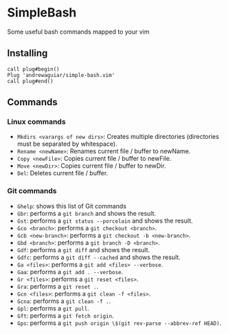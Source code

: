 # SimpleBash

Some useful bash commands mapped to your vim

## Installing

```vim
call plug#begin()
Plug 'andrewaguiar/simple-bash.vim'
call plug#end()
```

## Commands

### Linux commands

  - `Mkdirs <varargs of new dirs>`: Creates multiple directories (directories must be separated by whitespace).
  - `Rename <newName>`: Renames current file / buffer to newName.
  - `Copy <newFile>`: Copies current file / buffer to newFile.
  - `Move <newDir>`: Copies current file / buffer to newDir.
  - `Del`: Deletes current file / buffer.

### Git commands

  - `Ghelp`: shows this list of Git commands
  - `Gbr`: performs a `git branch` and shows the result.
  - `Gst`: performs a `git status --porcelain` and shows the result.
  - `Gco <branch>`: performs a `git checkout <branch>`.
  - `Gcb <new-branch>`: performs a `git checkout -b <new-branch>`.
  - `Gbd <branch>`: performs a `git branch -D <branch>`.
  - `Gdf`: performs a `git diff` and shows the result.
  - `Gdfc`: performs a `git diff --cached` and shows the result.
  - `Ga <files>`: performs a `git add <files> --verbose`.
  - `Gaa`: performs a `git add . --verbose`.
  - `Gr <files>`: performs a `git reset <files>`.
  - `Gra`: performs a `git reset .`.
  - `Gcn <files>`: performs a `git clean -f <files>`.
  - `Gcna`: performs a `git clean -f .`.
  - `Gpl`: performs a `git pull`.
  - `Gft`: performs a `git fetch origin`.
  - `Gps`: performs a `git push origin \$(git rev-parse --abbrev-ref HEAD)`.

